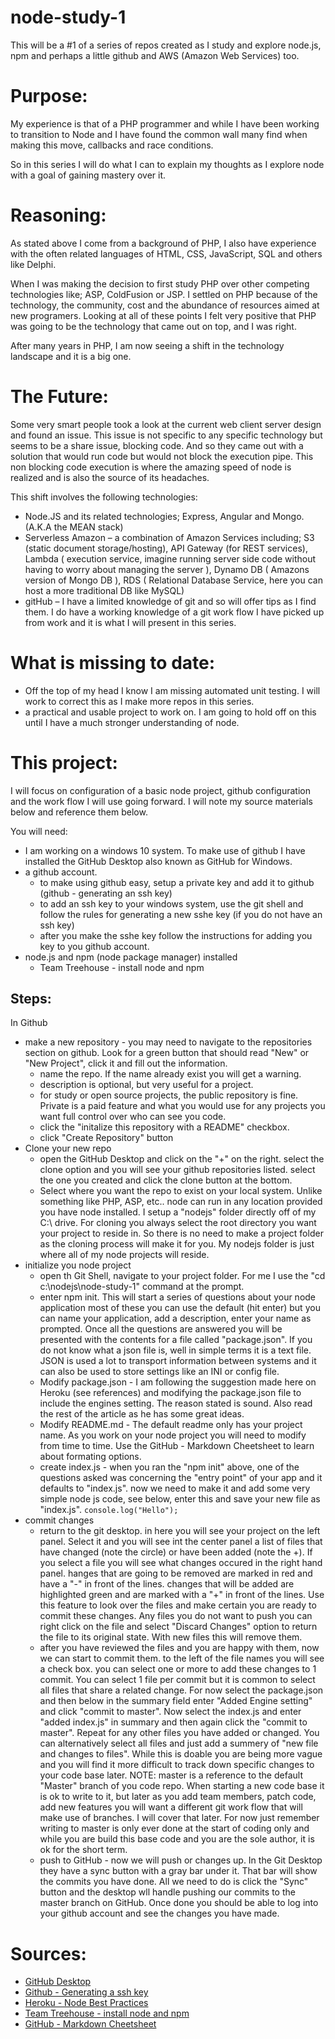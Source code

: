 # node-study-1

This will be a #1 of a series of repos created as I study and explore node.js, npm and perhaps a little github and AWS (Amazon Web Services) too.


# Purpose:

My experience is that of a PHP programmer and while I have been working to transition to Node and I have found the common wall many find when making this move, callbacks and race conditions. 

So in this series I will do what I can to explain my thoughts as I explore node with a goal of gaining mastery over it.


# Reasoning:

As stated above I come from a background of PHP, I also have experience with the often related languages of HTML, CSS, JavaScript, SQL and others like Delphi. 

When I was making the decision to first study PHP over other competing technologies like; ASP, ColdFusion or JSP. I settled on PHP because of the technology, the community, cost and the abundance of resources aimed at new programers. Looking at all of these points I felt very positive that PHP was going to be the technology that came out on top, and I was right. 

After many years in PHP, I am now seeing a shift in the technology landscape and it is a big one.


# The Future:

Some very smart people took a look at the current web client server design and found an issue. This issue is not specific to any specific technology but seems to be a share issue, blocking code. And so they came out with a solution that would run code but would not block the execution pipe. This non blocking code execution is where the amazing speed of node is realized and is also the source of its headaches.

This shift involves the following technologies:
* Node.JS and its related technologies; Express, Angular and Mongo. (A.K.A the MEAN stack)
* Serverless Amazon – a combination of Amazon Services including; S3 (static document storage/hosting), API Gateway (for REST services), Lambda ( execution service, imagine running server side code without having to worry about managing the server ), Dynamo DB ( Amazons version of Mongo DB ), RDS ( Relational Database Service, here you can host a more traditional DB like MySQL)
* gitHub – I have a limited knowledge of git and so will offer tips as I find them. I do have a working knowledge of a git work flow I have picked up from work and it is what I will present in this series.


# What is missing to date:

* Off the top of my head I know I am missing automated unit testing. I will work to correct this as I make more repos in this series.
* a practical and usable project to work on. I am going to hold off on this until I have a much stronger understanding of node.



# This project:
I will focus on configuration of a basic node project, github configuration and the work flow I will use going forward. I will note my source materials below and reference them below.


You will need:
* I am working on a windows 10 system. To make use of github I have installed the GitHub Desktop also known as GitHub for Windows.
* a github account.
  * to make using github easy, setup a private key and add it to github (github - generating an ssh key)
  * to add an ssh key to your windows system, use the git shell and follow the rules for generating a new sshe key (if you do not have an ssh key)
  * after you make the sshe key follow the instructions for adding you key to you github account.
* node.js and npm (node package manager) installed
  * Team Treehouse - install node and npm

## Steps:
In Github
* make a new repository - you may need to navigate to the repositories section on github. Look for a green button that should read "New" or "New Project", click it and fill out the information.
  * name the repo. If the name already exist you will get a warning.
  * description is optional, but very useful for a project.
  * for study or open source projects, the public repository is fine. Private is a paid feature and what you would use for any projects you want full control over who can see you code.
  * click the "initalize this repository with a README" checkbox.
  * click "Create Repository" button
* Clone your new repo
  * open the GitHub Desktop and click on the "+" on the right. select the clone option and you will see your github repositories listed. select the one you created and click the clone button at the bottom. 
  * Select where you want the repo to exist on your local system. Unlike something like PHP, ASP, etc.. node can run in any location provided you have node installed. I setup a "nodejs" folder directly off of my C:\ drive. For cloning you always select the root directory you want your project to reside in. So there is no need to make a project folder as the cloning process will make it for you. My nodejs folder is just where all of my node projects will reside.
* initialize you node project
  * open th Git Shell, navigate to your project folder. For me I use the "cd c:\nodejs\node-study-1" command at the prompt.
  * enter npm init. This will start a series of questions about your node application most of these you can use the default (hit enter) but you can name your application, add a description, enter your name as prompted. Once all the questions are answered you will be presented with the contents for a file called "package.json". If you do not know what a json file is, well in simple terms it is a text file. JSON is used a lot to transport information between systems and it can also be used to store settings like an INI or config file.
  * Modify package.json - I am following the suggestion made here on Heroku (see references) and modifying the package.json file to include the engines setting. The reason stated is sound. Also read the rest of the article as he has some great ideas.
  * Modify README.md - The default readme only has your project name. As you work on your node project you will need to modify from time to time. Use the GitHub - Markdown Cheetsheet to learn about formating options.
  * create index.js - when you ran the "npm init" above, one of the questions asked was concerning the "entry point" of your app and it defaults to "index.js". now we need to make it and add some very simple node js code, see below, enter this and save your new file as "index.js".
  ```console.log("Hello");```
* commit changes
  * return to the git desktop. in here you will see your project on the left panel. Select it and you will see int the center panel a list of files that have changed (note the circle) or have been added (note the +). If you select a file you will see what changes occured in the right hand panel. hanges that are going to be removed are marked in red and have a "-" in front of the lines. changes that will be added are highlighted green and are marked with a "+" in front of the lines. Use this feature to look over the files and make certain you are ready to commit these changes. Any files you do not want to push you can right click on the file and select "Discard Changes" option to return the file to its original state. With new files this will remove them.
  * after you have reviewed the files and you are happy with them, now we can start to commit them. to the left of the file names you will see a check box. you can select one or more to add these changes to 1 commit. You can select 1 file per commit but it is common to select all files that share a related change. For now select the package.json and then below in the summary field enter "Added Engine setting" and click "commit to master". Now select the index.js and enter "added index.js" in summary and then again click the "commit to master". Repeat for any other files you have added or changed. You can alternatively select all files and just add a summery of "new file and changes to files". While this is doable you are being more vague and you will find it more difficult to track down specific changes to your code base later. NOTE: master is a reference to the default "Master" branch of you code repo. When starting a new code base it is ok to write to it, but later as you add team members, patch code, add new features you will want a different git work flow that will make use of branches. I will cover that later. For now just remember writing to master is only ever done at the start of coding only and while you are build this base code and you are the sole author, it is ok for the short term.
  * push to GitHub - now we will push or changes up. In the Git Desktop they have a sync button with a gray bar under it. That bar will show the commits you have done. All we need to do is click the "Sync" button and the desktop wll handle pushing our commits to the master branch on GitHub. Once done you should be able to log into your github account and see the changes you have made.



# Sources:

* [GitHub Desktop](https://desktop.github.com/)
* [Github - Generating a ssh key](https://help.github.com/articles/generating-an-ssh-key/)
* [Heroku - Node Best Practices](https://devcenter.heroku.com/articles/node-best-practices)
* [Team Treehouse - install node and npm](http://blog.teamtreehouse.com/install-node-js-npm-windows)
* [GitHub - Markdown Cheetsheet](https://github.com/adam-p/markdown-here/wiki/Markdown-Cheatsheet)

